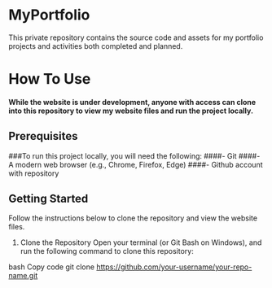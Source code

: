 # MyPortfolio
This private repository contains the source code and assets for my portfolio projects and activities both completed and planned.

# How To Use
#### While the website is under development, anyone with access can clone into this repository to view my website files and run the project locally.

## Prerequisites
###To run this project locally, you will need the following:
####- Git
####- A modern web browser (e.g., Chrome, Firefox, Edge)
####- Github account with repository

## Getting Started
Follow the instructions below to clone the repository and view the website files.

1. Clone the Repository
Open your terminal (or Git Bash on Windows), and run the following command to clone this repository:

bash
Copy code
git clone https://github.com/your-username/your-repo-name.git

